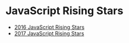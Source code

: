 # JavaScript Rising Stars

- [2016 JavaScript Rising Stars](https://risingstars2016.js.org/)
- [2017 JavaScript Rising Stars](https://risingstars.js.org/2017/en/)